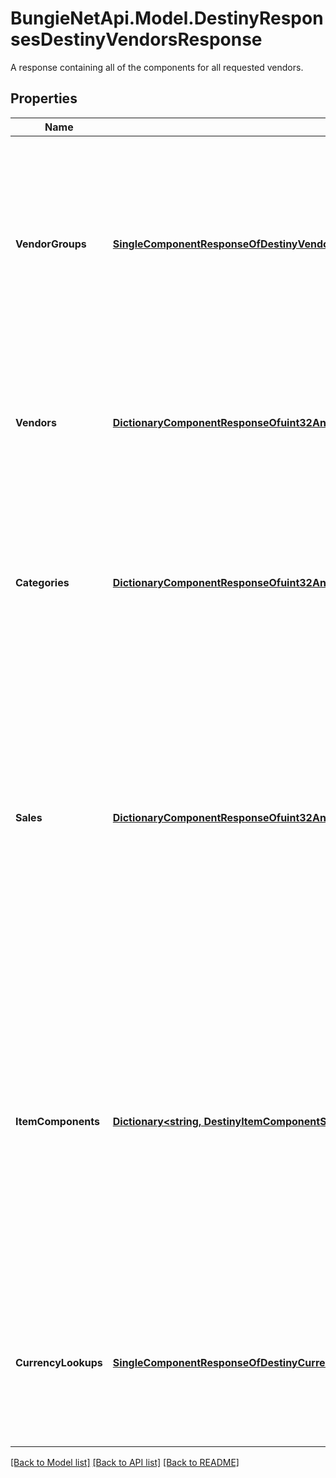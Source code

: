 # BungieNetApi.Model.DestinyResponsesDestinyVendorsResponse
A response containing all of the components for all requested vendors.
## Properties

Name | Type | Description | Notes
------------ | ------------- | ------------- | -------------
**VendorGroups** | [**SingleComponentResponseOfDestinyVendorGroupComponent**](SingleComponentResponseOfDestinyVendorGroupComponent.md) | For Vendors being returned, this will give you the information you need to group them and order them in the same way that the Bungie Companion app performs grouping. It will automatically be returned if you request the Vendors component.  COMPONENT TYPE: Vendors | [optional] 
**Vendors** | [**DictionaryComponentResponseOfuint32AndDestinyVendorComponent**](DictionaryComponentResponseOfuint32AndDestinyVendorComponent.md) | The base properties of the vendor. These are keyed by the Vendor Hash, so you will get one Vendor Component per vendor returned.  COMPONENT TYPE: Vendors | [optional] 
**Categories** | [**DictionaryComponentResponseOfuint32AndDestinyVendorCategoriesComponent**](DictionaryComponentResponseOfuint32AndDestinyVendorCategoriesComponent.md) | Categories that the vendor has available, and references to the sales therein. These are keyed by the Vendor Hash, so you will get one Categories Component per vendor returned.  COMPONENT TYPE: VendorCategories | [optional] 
**Sales** | [**DictionaryComponentResponseOfuint32AndPersonalDestinyVendorSaleItemSetComponent**](DictionaryComponentResponseOfuint32AndPersonalDestinyVendorSaleItemSetComponent.md) | Sales, keyed by the vendorItemIndex of the item being sold. These are keyed by the Vendor Hash, so you will get one Sale Item Set Component per vendor returned.  Note that within the Sale Item Set component, the sales are themselves keyed by the vendorSaleIndex, so you can relate it to the corrent sale item definition within the Vendor&#39;s definition.  COMPONENT TYPE: VendorSales | [optional] 
**ItemComponents** | [**Dictionary&lt;string, DestinyItemComponentSetOfint32&gt;**](DestinyItemComponentSetOfint32.md) | The set of item detail components, one set of item components per Vendor. These are keyed by the Vendor Hash, so you will get one Item Component Set per vendor returned.  The components contained inside are themselves keyed by the vendorSaleIndex, and will have whatever item-level components you requested (Sockets, Stats, Instance data etc...) per item being sold by the vendor. | [optional] 
**CurrencyLookups** | [**SingleComponentResponseOfDestinyCurrenciesComponent**](SingleComponentResponseOfDestinyCurrenciesComponent.md) | A \&quot;lookup\&quot; convenience component that can be used to quickly check if the character has access to items that can be used for purchasing.  COMPONENT TYPE: CurrencyLookups | [optional] 

[[Back to Model list]](../README.md#documentation-for-models) [[Back to API list]](../README.md#documentation-for-api-endpoints) [[Back to README]](../README.md)

